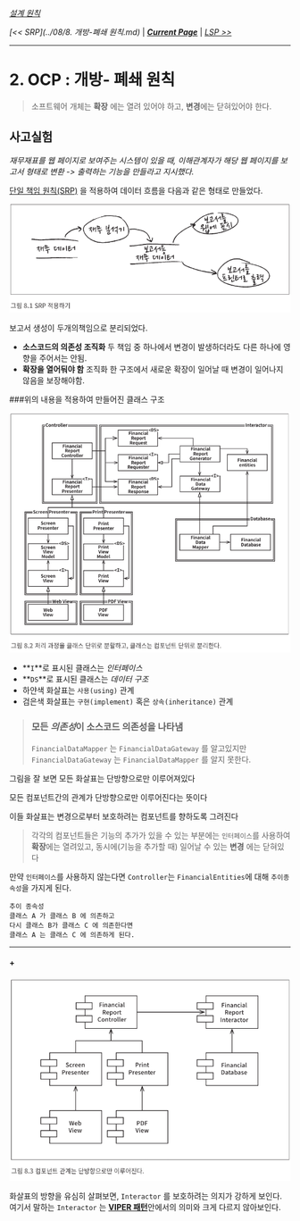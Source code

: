 *[설계 원칙](../설계%20원칙)*

*[<< SRP](../08/8. 개방-폐쇄 원칙.md)* 
| ***[Current Page]()*** 
| *[LSP >>](../09/9.%20리스코프%20치환%20원칙.md)*

----

# 2. OCP : 개방- 폐쇄 원칙

> 소프트웨어 개체는 **확장** 에는 열려 있어야
> 하고, **변경**에는 닫혀있어야 한다.

## 사고실험

*재무재표를 웹 페이지로 보여주는 시스템이 있을 때, 이해관계자가 
해당 웹 페이지를 보고서 형태로 변환 -> 출력하는 기능을 만들라고
 지시했다.*

[단일 책임 원칙(SRP)](../07/7.%20단일%20책임%20원칙.md) 을 적용하여
데이터 흐름을 다음과 같은 형태로 만들었다.
               
![SRP 적용](img/08.01.png)                  

 보고서 생성이 두개의책임으로 분리되었다.
  
 * **소스코드의 의존성 조직화** 두 책임 중 하나에서 변경이 발생하더라도 다른 하나에 영향을 주어서는 안됨.
 * **확장을 열어둬야 함** 조직화 한 구조에서 새로운 확장이 일어날 때 변경이 일어나지 않음을 보장해야함.
 
 ###위의 내용을 적용하여 만들어진 클래스 구조
 
![컴포넌트 구조](img/08.02.png)

 * **`I`**로 표시된 클래스는 *인터페이스*
 * **`DS`**로 표시된 클래스는 *데이터 구조*
 * 하얀색 화살표는 `사용(using)` 관계
 * 검은색 화살표는 `구현(implement)` 혹은 `상속(inheritance)` 관계
 
 > ### 모든 *의존성*이 **소스코드 의존성**을 나타냄 
 >`FinancialDataMapper` 는 `FinancialDataGateway` 를 알고있지만 
 >`FinancialDataGateway` 는 `FinancialDataMapper` 를 알지 못한다.

그림을 잘 보면 모든 화살표는 단방향으로만 이루어져있다

모든 컴포넌트간의 관계가 단방향으로만 이루어진다는 뜻이다

이들 화살표는 변경으로부터 보호하려는 컴포넌트를 향하도록 그려진다

 >각각의 컴포넌트들은 기능의 추가가 있을 수 있는 부분에는 `인터페이스`를 사용하여
 >**확장**에는 열려있고, 동시에(기능을 추가할 때) 일어날 수 있는 **변경** 에는 닫혀있다

 만약 `인터페이스`를 사용하지 않는다면 `Controller`는 `FinancialEntities`에 대해 `추이종속성`을 가지게 된다.
 ```text
추이 종속성
클래스 A 가 클래스 B 에 의존하고
다시 클래스 B가 클래스 C 에 의존한다면
클래스 A 는 클래스 C 에 의존하게 된다.
```

---
#### +


![컴포넌트 관계](img/08.03.png)

화살표의 방향을 유심히 살펴보면, `Interactor` 를 보호하려는 의지가 강하게 보인다.
여기서 말하는 `Interactor` 는 [**VIPER 패턴**](8.1%20VIPER%20패턴.md)안에서의 의미와 크게 다르지 않아보인다.

